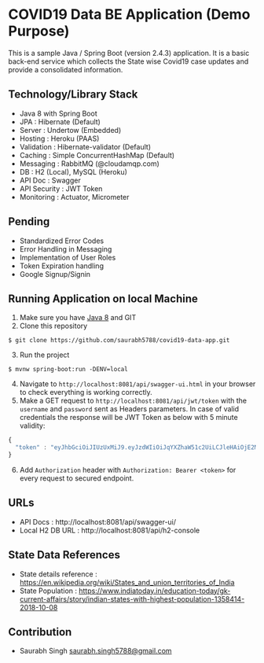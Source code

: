 # COVID19 Data BE Application (Demo Purpose)
This is a sample Java / Spring Boot (version 2.4.3) application. It is a basic back-end service which collects the State wise Covid19 case updates and provide a consolidated information. 

## Technology/Library Stack
- Java 8 with Spring Boot
- JPA : Hibernate (Default)
- Server : Undertow (Embedded)
- Hosting : Heroku (PAAS)
- Validation : Hibernate-validator (Default)
- Caching : Simple ConcurrentHashMap (Default)
- Messaging : RabbitMQ (@cloudamqp.com)
- DB : H2 (Local), MySQL (Heroku)
- API Doc : Swagger 
- API Security : JWT Token
- Monitoring : Actuator, Micrometer

## Pending
- Standardized Error Codes
- Error Handling in Messaging
- Implementation of User Roles
- Token Expiration handling 
- Google Signup/Signin

## Running Application on local Machine
1. Make sure you have [Java 8](https://www.java.com/download/) and GIT
2. Clone this repository 
```
$ git clone https://github.com/saurabh5788/covid19-data-app.git
```
3. Run the project
```
$ mvnw spring-boot:run -DENV=local
```
4. Navigate to `http://localhost:8081/api/swagger-ui.html` in your browser to check everything is working correctly.
5. Make a GET request to `http://localhost:8081/api/jwt/token` with the `username` and `password` sent as Headers parameters. In case of valid credentials the response will be JWT Token as below with 5 minute validity:
```javascript
{
  "token" : "eyJhbGciOiJIUzUxMiJ9.eyJzdWIiOiJqYXZhaW51c2UiLCJleHAiOjE2MTcxMDM4NDYsImlhdCI6MTYxNzEwMzU0Nn0.Mrd-KKz1HmHDmXqEst1i9HTi7E1i10AtykIn_Xfubkwx7cQ2lhDHNGYS7q__8BEffhjFX7iFLpj51YUHA7Av5A"
}
```
6. Add `Authorization` header with `Authorization: Bearer <token>` for every request to secured endpoint.

## URLs
- API Docs : http://localhost:8081/api/swagger-ui/
- Local H2 DB URL : http://localhost:8081/api/h2-console

## State Data References
- State details reference : https://en.wikipedia.org/wiki/States_and_union_territories_of_India
- State Population : https://www.indiatoday.in/education-today/gk-current-affairs/story/indian-states-with-highest-population-1358414-2018-10-08

## Contribution
- Saurabh Singh <saurabh.singh5788@gmail.com>

